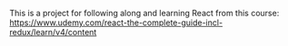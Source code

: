 This is a project for following along and learning React from this course: https://www.udemy.com/react-the-complete-guide-incl-redux/learn/v4/content
